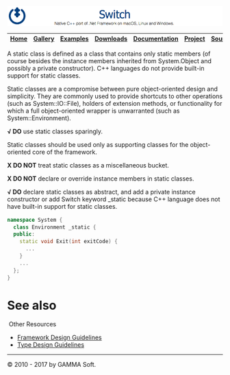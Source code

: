 ![Switch Header](Images/SwitchNativeC++port.png)

| [Home](Home.md) | [Gallery](Gallery.md) | [Examples](Examples.md) | [Downloads](Downloads.md) | [Documentation](Documentation.md) | [Project](https://sourceforge.net/projects/switchpro) | [Source](https://github.com/gammasoft71/switch) | [License](License.md) | [Contact](Contact.md) | [GAMMA Soft](https://gammasoft71.wixsite.com/gammasoft) |
|-----------------|-----------------------|-------------------------|-------------------------|-----------------------------------|-------------------------------------------------------|-------------------------------------------------|-----------------------|-----------------------|---------------------------------------------------------|

A static class is defined as a class that contains only static members (of course besides the instance members inherited from System.Object and possibly a private constructor). C++ languages do not provide built-in support for static classes.

Static classes are a compromise between pure object-oriented design and simplicity. They are commonly used to provide shortcuts to other operations (such as System::IO::File), holders of extension methods, or functionality for which a full object-oriented wrapper is unwarranted (such as System::Environment).

**√ DO** use static classes sparingly.

Static classes should be used only as supporting classes for the object-oriented core of the framework.

**X DO NOT** treat static classes as a miscellaneous bucket.

**X DO NOT** declare or override instance members in static classes.

**√ DO** declare static classes as abstract, and add a private instance constructor or add Switch keyword _static because C++ language does not have built-in support for static classes.

```c++
namespace System {
  class Environment _static {
  public:
    static void Exit(int exitCode) {
      ...
    }
    ...
  }; 
}
```

# See also
​
Other Resources

* [Framework Design Guidelines](FrameworkDesignGuidelines.md)
* [Type Design Guidelines](TypeDesignGuidelines.md)

______________________________________________________________________________________________

© 2010 - 2017 by GAMMA Soft.
